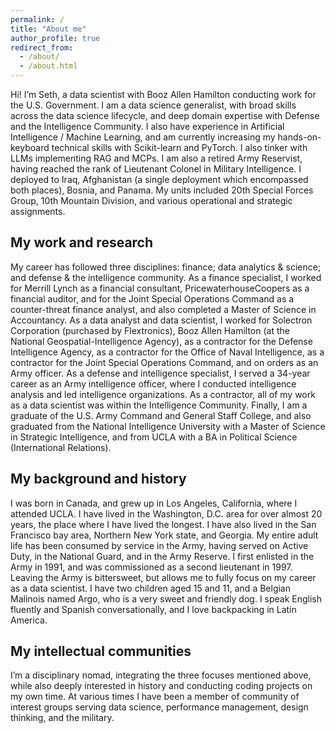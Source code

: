 ```yaml
---
permalink: /
title: "About me"
author_profile: true
redirect_from: 
  - /about/
  - /about.html
---
```


Hi! I’m Seth, a data scientist with Booz Allen Hamilton conducting work for the U.S. Government. I am a data science generalist, with broad skills across the data science lifecycle, and deep domain expertise with Defense and the Intelligence Community. I also have experience in Artificial Intelligence / Machine Learning, and am currently increasing my hands-on-keyboard technical skills with Scikit-learn and PyTorch. I also tinker with LLMs implementing RAG and MCPs. I am also a retired Army Reservist, having reached the rank of Lieutenant Colonel in Military Intelligence. I deployed to Iraq, Afghanistan (a single deployment which encompassed both places), Bosnia, and Panama. My units included 20th Special Forces Group, 10th Mountain Division, and various operational and strategic assignments.


## My work and research

My career has followed three disciplines: finance; data analytics & science; and defense & the intelligence community. As a finance specialist, I worked for Merrill Lynch as a financial consultant, PricewaterhouseCoopers as a financial auditor, and for the Joint Special Operations Command as a counter-threat finance analyst, and also completed a Master of Science in Accountancy. As a data analyst and data scientist, I worked for Solectron Corporation (purchased by Flextronics), Booz Allen Hamilton (at the National Geospatial-Intelligence Agency), as a contractor for the Defense Intelligence Agency, as a contractor for the Office of Naval Intelligence, as a contractor for the Joint Special Operations Command, and on orders as an Army officer. As a defense and intelligence specialist, I served a 34-year career as an Army intelligence officer, where I conducted intelligence analysis and led intelligence organizations. As a contractor, all of my work as a data scientist was within the Intelligence Community. Finally, I am a graduate of the U.S. Army Command and General Staff College, and also graduated from the National Intelligence University with a Master of Science in Strategic Intelligence, and from UCLA with a BA in Political Science (International Relations).


## My background and history

I was born in Canada, and grew up in Los Angeles, California, where I attended UCLA. I have lived in the Washington, D.C. area for over almost 20 years, the place where I have lived the longest. I have also lived in the San Francisco bay area, Northern New York state, and Georgia.
My entire adult life has been consumed by service in the Army, having served on Active Duty, in the National Guard, and in the Army Reserve. I first enlisted in the Army in 1991, and was commissioned as a second lieutenant in 1997. Leaving the Army is bittersweet, but allows me to fully focus on my career as a data scientist.
I have two children aged 15 and 11, and a Belgian Malinois named Argo, who is a very sweet and friendly dog.
I speak English fluently and Spanish conversationally, and I love backpacking in Latin America.


## My intellectual communities

I’m a disciplinary nomad, integrating the three focuses mentioned above, while also deeply interested in history and conducting coding projects on my own time. At various times I have been a member of community of interest groups serving data science, performance management, design thinking, and the military.
